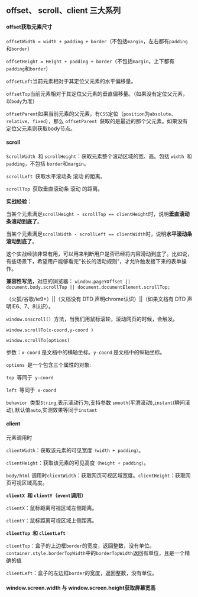 ##  offset、 scroll、client 三大系列

#### offset获取元素尺寸

`offsetWidth = width + padding + border`（不包括`margin`，左右都有`padding`和`border`）

`offsetHeight = Height + padding + border`（不包括`margin`，上下都有`padding`和`border`）

`offsetLeft`当前元素相对于其定位父元素的水平偏移量。

`offsetTop`当前元素相对于其定位父元素的垂直偏移量。（如果没有定位父元素，以`body`为准）

`offsetParent`如果当前元素的父元素，有`CSS`定位（`position`为`absolute`、`relative`、`fixed`），那么 `offsetParent `获取的是最近的那个父元素。如果没有定位父元素则获取body节点。

#### scroll

`ScrollWidth `和 `scrollHeight`：获取元素整个滚动区域的宽、高。包括 `width `和 `padding`，不包括 `border`和`margin`。

`scrollLeft `获取水平滚动条 滚动 的距离。

`scrollTop `获取垂直滚动条 滚动 的距离。

**实战经验**：

当某个元素满足`scrollHeight - scrollTop == clientHeight`时，说明**垂直滚动条滚动到底了**。

当某个元素满足`scrollWidth - scrollLeft == clientWidth`时，说明**水平滚动条滚动到底了**。

这个实战经验非常有用，可以用来判断用户是否已经将内容滑动到底了。比如说，有些场景下，希望用户能够看完“长长的活动规则”，才允许触发接下来的表单操作。

**兼容性写法**，对应的浏览器： `window.pageYOffset || document.body.scrollTop || document.documentElement.scrollTop;`

（火狐/谷歌/ie9+）||（文档没有 DTD 声明chrome认识）||（如果文档有 DTD 声明IE6、7、8认识）。

`window.onscroll() `方法，当我们用鼠标滚轮，滚动网页的时候，会触发。

`window.scrollTo(x-coord,y-coord )`

`window.scrollTo(options)`

参数：`x-coord` 是文档中的横轴坐标。`y-coord` 是文档中的纵轴坐标。

`options `是一个包含三个属性的对象:

`top `等同于` y-coord`

`left `等同于` x-coord`

`behavior `类型`String`,表示滚动行为,支持参数 `smooth`(平滑滚动),`instant`(瞬间滚动),默认值`auto`,实测效果等同于`instant`

#### client

元素调用时

`clientWidth`：获取该元素的可见宽度`（width + padding）`。

`clientHeight`：获取该元素的可见高度`（height + padding）`。

`body/html` 调用时`clientWidth`：获取网页可视区域宽度。`clientHeight`：获取网页可视区域高度。

**`clientX `和 `clientY`（`event`调用）**

`clientX`：鼠标距离可视区域左侧距离。

`clientY`：鼠标距离可视区域上侧距离。

**`clientTop `和 `clientLeft`**

`clientTop`：盒子的上边框`border`的宽度，返回整数，没有单位。`container.style.borderTopWidth`中的`borderTopWidth`返回有单位，且是一个精确的值

`clientLeft`：盒子的左边框`border`的宽度，返回整数，没有单位。

#### window.screen.width 与 window.screen.height获取屏幕宽高